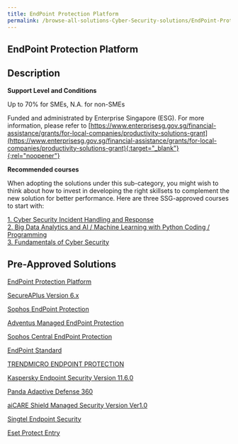 ```yaml
---
title: EndPoint Protection Platform
permalink: /browse-all-solutions-Cyber-Security-solutions/EndPoint-Protection-Platform
---
```


## EndPoint Protection Platform
## Description

**Support Level and Conditions**

Up to 70% for SMEs, N.A. for non-SMEs

Funded and administrated by Enterprise Singapore (ESG). For more information, please refer to
[https://www.enterprisesg.gov.sg/financial-assistance/grants/for-local-companies/productivity-solutions-grant](https://www.enterprisesg.gov.sg/financial-assistance/grants/for-local-companies/productivity-solutions-grant){:target="_blank"}{:rel="noopener"}

**Recommended courses**

When adopting the solutions under this sub-category, you might wish to think about how to invest in developing the right skillsets to complement the new solution for better performance. Here are three SSG-approved courses to start with:

<a href='https://courses.enterprisejobskills.gov.sg/Course_Internet/CourseDetail/SF-Cyber-Security-Incident-Handling-Response-2'  target='_blank' rel='noopener'>1. Cyber Security Incident Handling and Response</a><br>
<a href='https://courses.enterprisejobskills.gov.sg/Course_Internet/CourseDetail/Big-Data-Analytics-AI-Machine-Learning-Python-Coding-Programming-Beginner-Intermediate-2'  target='_blank' rel='noopener'>2. Big Data Analytics and AI / Machine Learning with Python Coding / Programming</a><br>
<a href='https://courses.enterprisejobskills.gov.sg/Course_Internet/CourseDetail/Fundamentals-Cyber-Security-2'  target='_blank' rel='noopener'>3. Fundamentals of Cyber Security</a><br>

## Pre-Approved Solutions

<a href='/productivity-solutions-grant/solutionrepo/solution515' target='_blank'>EndPoint Protection Platform</a><br>

<a href='/productivity-solutions-grant/solutionrepo/solution762' target='_blank'>SecureAPlus Version 6.x</a><br>

<a href='/productivity-solutions-grant/solutionrepo/solution1547' target='_blank'>Sophos EndPoint Protection</a><br>

<a href='/productivity-solutions-grant/solutionrepo/solution2049' target='_blank'>Adventus Managed EndPoint Protection</a><br>

<a href='/productivity-solutions-grant/solutionrepo/solution2104' target='_blank'>Sophos Central EndPoint Protection</a><br>

<a href='/productivity-solutions-grant/solutionrepo/solution2176' target='_blank'>EndPoint Standard</a><br>

<a href='/productivity-solutions-grant/solutionrepo/solution2264' target='_blank'>TRENDMICRO ENDPOINT PROTECTION</a><br>

<a href='/productivity-solutions-grant/solutionrepo/solution2491' target='_blank'>Kaspersky Endpoint Security Version 11.6.0</a><br>

<a href='/productivity-solutions-grant/solutionrepo/solution2496' target='_blank'>Panda Adaptive Defense 360</a><br>

<a href='/productivity-solutions-grant/solutionrepo/solution2632' target='_blank'>aiCARE Shield Managed Security Version Ver1.0</a><br>

<a href='/productivity-solutions-grant/solutionrepo/solution2655' target='_blank'>Singtel Endpoint Security</a><br>

<a href='/productivity-solutions-grant/solutionrepo/solution2716' target='_blank'>Eset Protect Entry</a><br>

